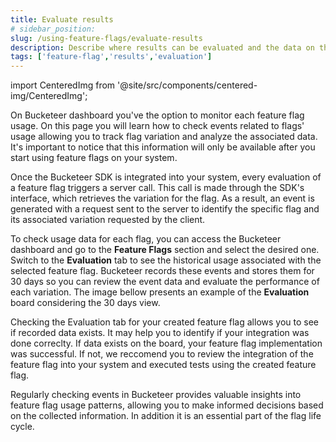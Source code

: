 ```yaml
---
title: Evaluate results
# sidebar_position: 
slug: /using-feature-flags/evaluate-results
description: Describe where results can be evaluated and the data on this page.
tags: ['feature-flag','results','evaluation']
---
```


import CenteredImg from '@site/src/components/centered-img/CenteredImg';

On Bucketeer dashboard you've the option to monitor each feature flag usage. On this page you will learn how to check events related to flags' usage allowing you to track flag variation and analyze the associated data. It's important to notice that this information will only be available after you start using feature flags on your system.

Once the Bucketeer SDK is integrated into your system, every evaluation of a feature flag triggers a server call. This call is made through the SDK's interface, which retrieves the variation for the flag. As a result, an event is generated with a request sent to the server to identify the specific flag and its associated variation requested by the client.

To check usage data for each flag, you can access the Bucketeer dashboard and go to the **Feature Flags** section and select the desired one. Switch to the **Evaluation** tab to see the historical usage associated with the selected feature flag. Bucketeer records these events and stores them for 30 days so you can review the event data and evaluate the performance of each variation. The image bellow presents an example of the **Evaluation** board considering the 30 days view.

<CenteredImg
  imgURL="img/getting-started/quickstart/evaluation-panel.png"
  alt="Evaluation panel"
  wSize="100%"
/>

Checking the Evaluation tab for your created feature flag allows you to see if recorded data exists. It may help you to identify if your integration was done correclty. If data exists on the board, your feature flag implementation was successful. If not, we reccomend you to review the integration of the feature flag into your system and executed tests using the created feature flag.

Regularly checking events in Bucketeer provides valuable insights into feature flag usage patterns, allowing you to make informed decisions based on the collected information. In addition it is an essential part of the flag life cycle.
